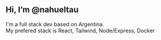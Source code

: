 ## Hi, I’m @nahueltau
I'm a full stack dev based on Argentina.<br>
My prefered stack is React, Tailwind, Node/Express, Docker<br>


<!---
nahueltau/nahueltau is a ✨ special ✨ repository because its `README.md` (this file) appears on your GitHub profile.
You can click the Preview link to take a look at your changes.
--->
